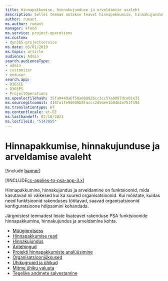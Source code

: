 ```yaml
---
title: Hinnapakkumise, hinnakujunduse ja arveldamise avaleht
description: Selles teemas antakse teavet hinnapakkumise, hinnakujunduse ja arveldamise kohta.
author: rumant
ms.author: rumant
manager: kfend
ms.service: project-operations
ms.custom:
- dyn365-projectservice
ms.date: 03/01/2019
ms.topic: article
audience: Admin
search.audienceType:
- admin
- customizer
- enduser
search.app:
- D365CE
- D365PS
- ProjectOperations
ms.openlocfilehash: 35fa9440a6f58a08092bcc3cc57a9097dce01e33
ms.sourcegitcommit: 418fa1fe9d605b8faccc2d5dee1b04b4e753f194
ms.translationtype: HT
ms.contentlocale: et-EE
ms.lasthandoff: 02/10/2021
ms.locfileid: "5147855"
---
```

# <a name="quoting-pricing-and-billing-home-page"></a>Hinnapakkumise, hinnakujunduse ja arveldamise avaleht

[!include [banner](../includes/psa-now-project-operations.md)]

[!INCLUDE[cc-applies-to-psa-app-3.x](../includes/cc-applies-to-psa-app-3x.md)]

Hinnapakkumine, hinnakujundus ja arveldamine on funktsioonid, mida kasutavad nii väikesed kui ka suured organisatsioonid. Kui mõistate, kuidas need funktsioonid rakenduses töötavad, saavad organisatsioonid konfiguratsioone hõlpsamini kohandada.

Järgmistest teemadest leiate lisateavet rakenduse PSA funktsioonide hinnapakkumine, hinnakujundus ja arveldamine kohta.

- [Müügiprotsess](basic-sales-process.md)
- [Hinnapakkumise read](basic-quote-lines.md)
- [Hinnakujundus](basic-pricing.md)
- [Äritehingud](basic-business-transactions.md)
- [Projekti hinnapakkumiste analüüsimine](basic-analyzing-quotes.md)
- [Organisatsiooniüksused](advanced-organizational.md)
- [Ühikugrupid ja ühikud](advanced-units.md)
- [Mitme ühiku valuuta](advanced-currency.md)
- [Tegelike andmete salvestamine](advanced-actuals.md)
